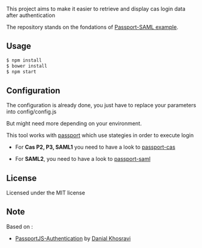 This project aims to make it easier to retrieve and display cas login data after authentication

The repository stands on the fondations of [Passport-SAML example](https://github.com/gbraad/passport-saml-example/).

Usage
-----

```bash
$ npm install
$ bower install
$ npm start
```

Configuration
-------------

The configuration is already done, you just have to replace your parameters into config/config.js

But might need more depending on your environment.

This tool works with [passport](http://www.passportjs.org/) which use stategies in order to execute login

- For **Cas P2, P3, SAML1** you need to have a look to [passport-cas](https://www.npmjs.com/package/passport-cas)

- For **SAML2**, you need to have a look to [passport-saml](https://www.npmjs.com/package/passport-saml)


License
-------

Licensed under the MIT license


Note
----

Based on :
- [PassportJS-Authentication](https://github.com/DanialK/PassportJS-Authentication) by [Danial Khosravi](http://danialk.github.io/)
